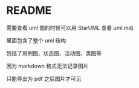 # README

需要查看 uml 图的时候可以用 StarUML 查看 uml.mdj

里面包含了整个 uml 结构

包括了用例图、状态图、活动图、类图等

因为 markdown 格式无法记录图片

只能导出为 pdf 之后图片才可见

